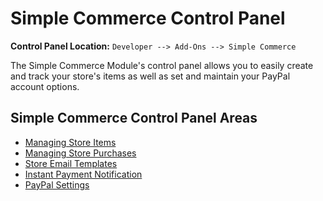 <!--
    This source file is part of the open source project
    ExpressionEngine User Guide (https://github.com/ExpressionEngine/ExpressionEngine-User-Guide)

    @link      https://expressionengine.com/
    @copyright Copyright (c) 2003-2020, Packet Tide, LLC (https://packettide.com)
    @license   https://expressionengine.com/license Licensed under Apache License, Version 2.0
-->

# Simple Commerce Control Panel

**Control Panel Location:** `Developer --> Add-Ons --> Simple Commerce`

The Simple Commerce Module's control panel allows you to easily create and track your store's items as well as set and maintain your PayPal account options.

## Simple Commerce Control Panel Areas

- [Managing Store Items](items.md)
- [Managing Store Purchases](purchases.md)
- [Store Email Templates](email-templates.md)
- [Instant Payment Notification](ipn.md)
- [PayPal Settings](paypal-settings.md)
